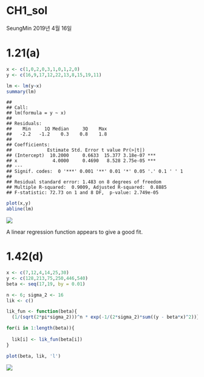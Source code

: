 CH1\_sol
================
SeungMin
2019년 4월 16일

1.21(a)
=======

``` r
x <- c(1,0,2,0,3,1,0,1,2,0)
y <- c(16,9,17,12,22,13,8,15,19,11)

lm <- lm(y~x)
summary(lm)
```

    ## 
    ## Call:
    ## lm(formula = y ~ x)
    ## 
    ## Residuals:
    ##    Min     1Q Median     3Q    Max 
    ##   -2.2   -1.2    0.3    0.8    1.8 
    ## 
    ## Coefficients:
    ##             Estimate Std. Error t value Pr(>|t|)    
    ## (Intercept)  10.2000     0.6633  15.377 3.18e-07 ***
    ## x             4.0000     0.4690   8.528 2.75e-05 ***
    ## ---
    ## Signif. codes:  0 '***' 0.001 '**' 0.01 '*' 0.05 '.' 0.1 ' ' 1
    ## 
    ## Residual standard error: 1.483 on 8 degrees of freedom
    ## Multiple R-squared:  0.9009, Adjusted R-squared:  0.8885 
    ## F-statistic: 72.73 on 1 and 8 DF,  p-value: 2.749e-05

``` r
plot(x,y)
abline(lm)
```

![](Ch1_sol_files/figure-markdown_github/unnamed-chunk-1-1.png)

A linear regression function appears to give a good fit.

1.42(d)
=======

``` r
x <- c(7,12,4,14,25,30)
y <- c(128,213,75,250,446,540)
beta <- seq(17,19, by = 0.01)

n <- 6; sigma_2 <- 16
lik <- c()

lik_fun <- function(beta){
  (1/(sqrt(2*pi*sigma_2)))^n * exp(-1/(2*sigma_2)*sum((y - beta*x)^2))}

for(i in 1:length(beta)){
  
  lik[i] <- lik_fun(beta[i])
}

plot(beta, lik, 'l')
```

![](Ch1_sol_files/figure-markdown_github/unnamed-chunk-2-1.png)
